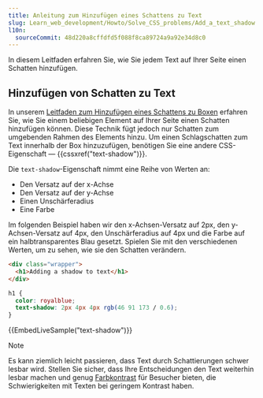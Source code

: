 ```yaml
---
title: Anleitung zum Hinzufügen eines Schattens zu Text
slug: Learn_web_development/Howto/Solve_CSS_problems/Add_a_text_shadow
l10n:
  sourceCommit: 48d220a8cffdfd5f088f8ca89724a9a92e34d8c0
---
```


In diesem Leitfaden erfahren Sie, wie Sie jedem Text auf Ihrer Seite einen Schatten hinzufügen.

## Hinzufügen von Schatten zu Text

In unserem [Leitfaden zum Hinzufügen eines Schattens zu Boxen](/de/docs/Learn_web_development/Howto/Solve_CSS_problems/Add_a_shadow) erfahren Sie, wie Sie einem beliebigen Element auf Ihrer Seite einen Schatten hinzufügen können. Diese Technik fügt jedoch nur Schatten zum umgebenden Rahmen des Elements hinzu. Um einen Schlagschatten zum Text innerhalb der Box hinzuzufügen, benötigen Sie eine andere CSS-Eigenschaft — {{cssxref("text-shadow")}}.

Die `text-shadow`-Eigenschaft nimmt eine Reihe von Werten an:

- Den Versatz auf der x-Achse
- Den Versatz auf der y-Achse
- Einen Unschärferadius
- Eine Farbe

Im folgenden Beispiel haben wir den x-Achsen-Versatz auf 2px, den y-Achsen-Versatz auf 4px, den Unschärferadius auf 4px und die Farbe auf ein halbtransparentes Blau gesetzt. Spielen Sie mit den verschiedenen Werten, um zu sehen, wie sie den Schatten verändern.

```html live-sample___text-shadow
<div class="wrapper">
  <h1>Adding a shadow to text</h1>
</div>
```

```css live-sample___text-shadow
h1 {
  color: royalblue;
  text-shadow: 2px 4px 4px rgb(46 91 173 / 0.6);
}
```

{{EmbedLiveSample("text-shadow")}}

> [!NOTE]
> Es kann ziemlich leicht passieren, dass Text durch Schattierungen schwer lesbar wird. Stellen Sie sicher, dass Ihre Entscheidungen den Text weiterhin lesbar machen und genug [Farbkontrast](/de/docs/Web/Accessibility/Guides/Understanding_WCAG/Perceivable/Color_contrast) für Besucher bieten, die Schwierigkeiten mit Texten bei geringem Kontrast haben.
